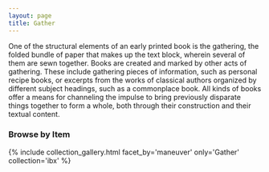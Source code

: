 ```yaml
---
layout: page
title: Gather
---
```


One of the structural elements of an early printed book is the gathering, the folded bundle of paper that makes up the text block, wherein several of them are sewn together. Books are created and marked by other acts of gathering. These include gathering pieces of information, such as personal recipe books, or excerpts from the works of classical authors organized by different subject headings, such as a commonplace book. All kinds of books offer a means for channeling the impulse to bring previously disparate things together to form a whole, both through their construction and their textual content.

### Browse by Item
{% include collection_gallery.html facet_by='maneuver' only='Gather' collection='ibx' %}
